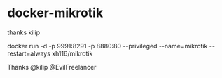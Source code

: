 # docker-mikrotik


thanks kilip  



docker run -d -p 9991:8291 -p 8880:80 --privileged --name=mikrotik --restart=always xh116/mikrotik



Thanks @kilip   @EvilFreelancer 
